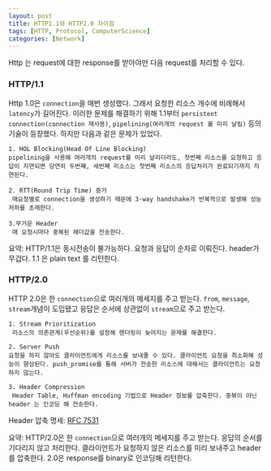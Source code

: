 ```yaml
---
layout: post
title: HTTP1.1와 HTTP2.0 차이점
tags: [HTTP, Protocol, ComputerScience]
categories: [Network]
---
```

Http 는 request에 대한 response를 받아야만 다음 request를 처리할 수 있다.

### HTTP/1.1
Http 1.0은 `connection`을 매번 생성했다. 그래서 요청한 리소스 개수에 비례해서 `latency`가 길어진다. 이러한 문제를 해결하기 위해 1.1부터 `persistent connection(connection 재사용)`, `pipelining(여러개의 request 를 미리 날림)` 등의 기술이 등장했다. 하지만 다음과 같은 문제가 있었다.

    1. HOL Blocking(Head Of Line Blocking)  
    pipelining을 사용해 여러개의 request를 미리 날리더라도, 첫번째 리소스를 요청하고 응답이 지연되면 당연히 두번쨰, 세번째 리소스는 첫번째 리소스의 응답처리가 완료되기까지 지연된다.
    
    2. RTT(Round Trip Time) 증가  
     매요청별로 connection을 생성하기 때문에 3-way handshake가 반복적으로 발생해 성능 저하를 초래한다.
     
    3.무거운 Header  
     매 요청시마다 중복된 헤더값을 전송한다.

요약: HTTP/1.1은 동시전송이 불가능하다. 요청과 응답이 순차로 이뤄진다. header가 무겁다. 1.1 은 plain text 를 리턴한다.


### HTTP/2.0
HTTP 2.0은 한 `connection`으로 여러개의 메세지를 주고 받는다. `from`, `message`, `stream`개념이 도입됐고 응답은 순서에 상관없이 `stream`으로 주고 받는다.

    1. Stream Prioritization  
     리소스의 의존관계(우선순위)를 설정해 렌더링이 늦어지는 문제를 해결한다.

    2. Server Push 
    요청을 하지 않아도 클라이언트에게 리소스를 보내줄 수 있다. 클라이언트 요청을 최소화해 성능이 향상된다. push_promise를 통해 서버가 전송한 리소스에 대해서는 클라이언트는 요청하지 않는다.

    3. Header Compression
     Header Table, Huffman encoding 기법으로 Header 정보를 압축한다. 중복이 아닌 header 는 인코딩 해 전송한다. 
Header 압축 명세: [RFC 7531](https://http2.github.io/http2-spec/compression.html)  

요약: HTTP/2.0은 한 `connection`으로 여러개의 메세지를 주고 받는다. 응답의 순서를 기다리지 않고 처리한다. 클라이언트가 요청하지 않은 리소스를 미리 보내주고 header를 압축한다. 2.0은 response를 binary로 인코딩해 리턴한다.

